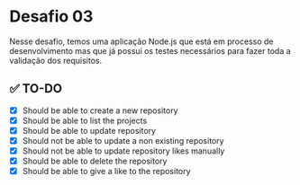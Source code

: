 # Desafio 03
Nesse desafio, temos uma aplicação Node.js que está em processo de desenvolvimento mas que já possui os testes necessários para fazer toda a validação dos requisitos.

## ✅ TO-DO
- [x] Should be able to create a new repository
- [x] Should be able to list the projects
- [x] Should be able to update repository
- [x] Should not be able to update a non existing repository
- [x] Should not be able to update repository likes manually
- [x] Should be able to delete the repository
- [x] Should be able to give a like to the repository
